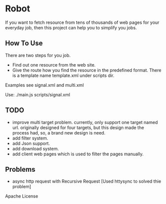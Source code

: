 Robot
======
If you want to fetch resource from tens of thousands of web pages for your everyday job, then this project can help you to simplify you jobs.

How To Use
----------
There are two steps for you job.
* Find out one resource from the web site.
* Give the route how you find the resource in the predefined format. There is a template name template.xml under scripts dir.

Examples see signal.xml and multi.xml

Use: 
    ./main.js scripts/signal.xml

TODO
----
* improve multi target problem. currently, only support one target named url. originally designed for four targets, but this design made the process had, so, a brand new design is need.
* add filter system.
* add Json support.
* add download system.
* add client web pages which is used to filter the pages manually.

Problems
---------
* async http request with Recursive Request [Used httysync to solved thie problem]

Apache License
